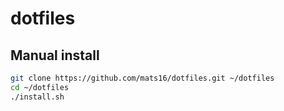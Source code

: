 # dotfiles

## Manual install

```bash
git clone https://github.com/mats16/dotfiles.git ~/dotfiles
cd ~/dotfiles
./install.sh
```
